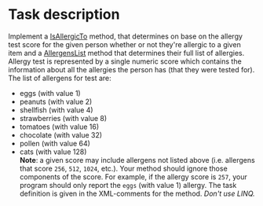 # Task description

Implement a [IsAllergicTo](AllergyScore/Allergies.cs#L27) method, that determines on base on the allergy test score for the given person whether or not they're allergic to a given item and a [AllergensList](AllergyScore/Allergies.cs#L36) method that determines their full list of allergies. Allergy test is represented by a single numeric score which contains the information about all the allergies the person has (that they were tested for). The list of allergens for test are:
- eggs (with value 1)
- peanuts (with value 2)
- shellfish (with value 4)
- strawberries (with value 8)
- tomatoes (with value 16)
- chocolate (with value 32)
- pollen (with value 64)
- cats (with value 128)     
**Note**: a given score may include allergens not listed above (i.e. allergens that score `256`, `512`, `1024`, etc.). Your method should ignore those components of the score. For example, if the allergy score is `257`, your program should only report the `eggs` (with value 1) allergy. The task definition is given in the XML-comments for the method. _Don't use LINQ._
